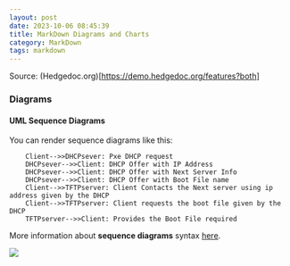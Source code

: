 ```yaml
---
layout: post
date: 2023-10-06 08:45:39
title: MarkDown Diagrams and Charts
category: MarkDown
tags: markdown
---
```


Source: (Hedgedoc.org)[https://demo.hedgedoc.org/features?both]
### Diagrams

#### UML Sequence Diagrams

You can render sequence diagrams like this:

```sequenceDiagram
    Client-->>DHCPsever: Pxe DHCP request
    DHCPsever-->>Client: DHCP Offer with IP Address
    DHCPsever-->>Client: DHCP Offer with Next Server Info
    DHCPsever-->>Client: DHCP Offer with Boot File name
    Client-->>TFTPserver: Client Contacts the Next server using ip address given by the DHCP
    Client-->>TFTPserver: Client requests the boot file given by the DHCP 
    TFTPserver-->>Client: Provides the Boot File required
```

More information about **sequence diagrams** syntax [here](https://bramp.github.io/js-sequence-diagrams/).

[![](https://mermaid.ink/img/pako:eNqVks9uwjAMxl_FyhleIAekrQiNw7ZKcOwlNE6J1CbMcTsQ4t2X4G1M22XklFi_7_Of-KzaaFFplfBtxNDi0puOzNAEyKfqPQaezxeL5VNVJ5yQNNRHhPIEKpLEgn4DhRadFuzVOSR497yHdQ0P1hKmdIfoBY8MG6SMwTq4eIf0MUaGle8Rghnwd0_b1TZb0LUpiUIVA5uWE_AeJbEAMCYfOvAHMFI_dH7CALvTlSx5_-H-OTBx35XaXKntjxWI183hZ481xclbFJNbg8XbE1qRqpkakAbjbf7ac4k1KvN5Bkrnq0Vnxp4b1YRLRs3IcXMKrdJMI87UeLCGvzZBaWf6lKNoPUd6lnW5bs3lA0URvtc?type=png)](https://mermaid.live/edit#pako:eNqVks9uwjAMxl_FyhleIAekrQiNw7ZKcOwlNE6J1CbMcTsQ4t2X4G1M22XklFi_7_Of-KzaaFFplfBtxNDi0puOzNAEyKfqPQaezxeL5VNVJ5yQNNRHhPIEKpLEgn4DhRadFuzVOSR497yHdQ0P1hKmdIfoBY8MG6SMwTq4eIf0MUaGle8Rghnwd0_b1TZb0LUpiUIVA5uWE_AeJbEAMCYfOvAHMFI_dH7CALvTlSx5_-H-OTBx35XaXKntjxWI183hZ481xclbFJNbg8XbE1qRqpkakAbjbf7ac4k1KvN5Bkrnq0Vnxp4b1YRLRs3IcXMKrdJMI87UeLCGvzZBaWf6lKNoPUd6lnW5bs3lA0URvtc)
